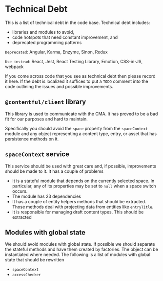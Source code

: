 # Technical Debt

This is a list of technical debt in the code base. Technical debt includes:

- libraries and modules to avoid,
- code hotspots that need constant improvement, and
- deprecated programming patterns

`Deprecated`: Angular, Karma, Enzyme, Sinon, Redux

`Use instead`: React, Jest, React Testing Library, Emotion, CSS-in-JS, webpack

If you come across code that you see as technical debt then please record it
here. If the debt is localized it suffices to put a `TODO` comment into the code
outlining the issues and possible improvements.

## `@contentful/client` library

This library is used to communicate with the CMA. It has proved to be a bad fit
for our purposes and hard to maintain.

Specifically you should avoid the `space` property from the `spaceContext`
module and any object representing a content type, entry, or asset that has
persistence methods on it.

## `spaceContext` service

This service should be used with great care and, if possible, improvements
should be made to it. It has a couple of problems

- It is a stateful module that depends on the currently selected space. In
  particular, any of its properties may be set to `null` when a space switch
  occurs.
- The module has 23 dependencies
- It has a couple of entity helpers methods that should be extracted. Those
  methods deal with projecting data from entities like `entryTitle`.
- It is responsible for managing draft content types. This should be extracted

## Modules with global state

We should avoid modules with global state. If possible we should separate the
stateful methods and have them created by factories. The object can be
instantiated where needed. The following is a list of modules with global state
that should be rewritten

- `spaceContext`
- `accessChecker`
